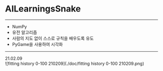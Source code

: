 # AILearningsSnake
---
+ NumPy
+ 유전 알고리즘
+ 사람의 지도 없이 스스로 규칙을 배우도록 유도
+ PyGame을 사용하여 시각화



---
21.02.09  
![fitting history 0-100 210209](./doc/fitting history 0-100 210209.png)
